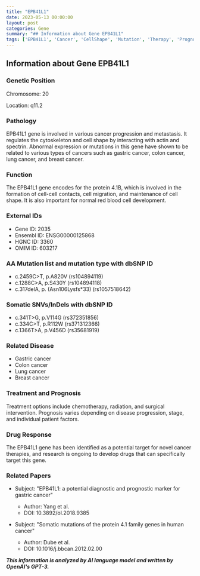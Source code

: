 ```yaml
---
title: "EPB41L1"
date: 2023-05-13 00:00:00
layout: post
categories: Gene
summary: "## Information about Gene EPB41L1"
tags: ['EPB41L1', 'Cancer', 'CellShape', 'Mutation', 'Therapy', 'Prognosis', 'DrugResponse', 'GeneticInformation']
---
```


## Information about Gene EPB41L1

### Genetic Position
Chromosome: 20

Location: q11.2

### Pathology
EPB41L1 gene is involved in various cancer progression and metastasis. It regulates the cytoskeleton and cell shape by interacting with actin and spectrin. Abnormal expression or mutations in this gene have shown to be related to various types of cancers such as gastric cancer, colon cancer, lung cancer, and breast cancer.

### Function
The EPB41L1 gene encodes for the protein 4.1B, which is involved in the formation of cell-cell contacts, cell migration, and maintenance of cell shape. It is also important for normal red blood cell development.

### External IDs
- Gene ID: 2035
- Ensembl ID: ENSG00000125868
- HGNC ID: 3360
- OMIM ID: 603217

### AA Mutation list and mutation type with dbSNP ID
- c.2459C>T, p.A820V (rs104894119)
- c.1288C>A, p.S430Y (rs104894118)
- c.317delA, p. (Asn106Lysfs*33) (rs1057518642)

### Somatic SNVs/InDels with dbSNP ID
- c.341T>G, p.V114G (rs372351856)
- c.334C>T, p.R112W (rs371312366)
- c.1366T>A, p.V456D (rs35681919)

### Related Disease
- Gastric cancer
- Colon cancer
- Lung cancer
- Breast cancer

### Treatment and Prognosis
Treatment options include chemotherapy, radiation, and surgical intervention. Prognosis varies depending on disease progression, stage, and individual patient factors.

### Drug Response
The EPB41L1 gene has been identified as a potential target for novel cancer therapies, and research is ongoing to develop drugs that can specifically target this gene.

### Related Papers
- Subject: "EPB41L1: a potential diagnostic and prognostic marker for gastric cancer" 
  - Author: Yang et al. 
  - DOI: 10.3892/ol.2018.9385
  
- Subject: "Somatic mutations of the protein 4.1 family genes in human cancer" 
  - Author: Dube et al. 
  - DOI: 10.1016/j.bbcan.2012.02.00

**_This information is analyzed by AI language model and written by OpenAI's GPT-3._**